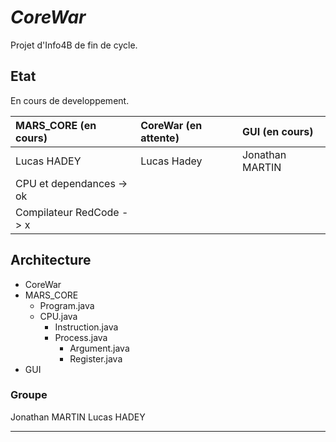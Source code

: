 # _CoreWar_
	
Projet d'Info4B de fin de cycle.

## Etat 
En cours de developpement.

|MARS_CORE (en cours)   |CoreWar (en attente)   |GUI (en cours)    |
|:----------------------|:----------------------|:-----------------|
|Lucas HADEY            |Lucas Hadey            |Jonathan MARTIN   |
|CPU et dependances -> ok|                       |                  |  
|Compilateur RedCode -> x|                       |                  |

## Architecture

* CoreWar
* MARS_CORE
    * Program.java
    * CPU.java
        * Instruction.java
        * Process.java
            * Argument.java
            * Register.java
* GUI
 
### Groupe 
Jonathan MARTIN
Lucas HADEY 

--------------------------------------------------------------------------------------------------